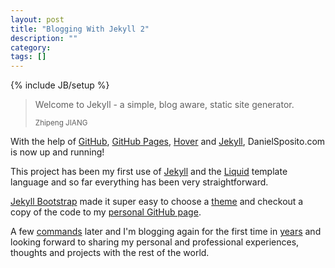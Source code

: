 ```yaml
---
layout: post
title: "Blogging With Jekyll 2"
description: ""
category: 
tags: []
---
```

{% include JB/setup %}

<blockquote>
	<p>Welcome to Jekyll - a simple, blog aware, static site generator.</p>
	<small>Zhipeng JIANG</small>
</blockquote>

With the help of [GitHub](http://github.com), [GitHub Pages](http://pages.github.com/), [Hover](http://hover.com) and [Jekyll](https://github.com/mojombo/jekyll), DanielSposito.com is now up and running!

This project has been my first use of [Jekyll](https://github.com/mojombo/jekyll) and the [Liquid](https://github.com/Shopify/liquid/wiki) template language and so far everything has been very straightforward.

[Jekyll Bootstrap](http://jekyllbootstrap.com) made it super easy to choose a [theme](http://themes.jekyllbootstrap.com) and checkout a copy of the code to my [personal GitHub page](https://github.com/dsposito/dsposito.github.com).

A few [commands](http://www.iterm2.com) later and I'm blogging again for the first time in [years](http://www.xanga.com) and looking forward to sharing my personal and professional experiences, thoughts and projects with the rest of the world.
